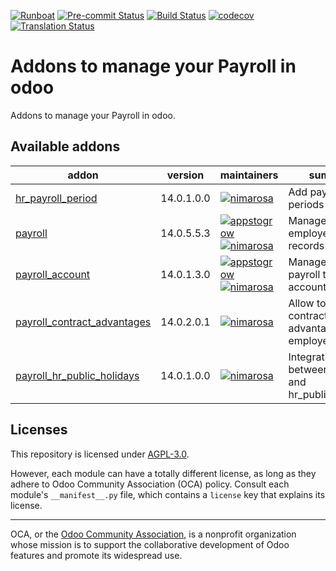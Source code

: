 
[![Runboat](https://img.shields.io/badge/runboat-Try%20me-875A7B.png)](https://runboat.odoo-community.org/builds?repo=OCA/payroll&target_branch=14.0)
[![Pre-commit Status](https://github.com/OCA/payroll/actions/workflows/pre-commit.yml/badge.svg?branch=14.0)](https://github.com/OCA/payroll/actions/workflows/pre-commit.yml?query=branch%3A14.0)
[![Build Status](https://github.com/OCA/payroll/actions/workflows/test.yml/badge.svg?branch=14.0)](https://github.com/OCA/payroll/actions/workflows/test.yml?query=branch%3A14.0)
[![codecov](https://codecov.io/gh/OCA/payroll/branch/14.0/graph/badge.svg)](https://codecov.io/gh/OCA/payroll)
[![Translation Status](https://translation.odoo-community.org/widgets/payroll-14-0/-/svg-badge.svg)](https://translation.odoo-community.org/engage/payroll-14-0/?utm_source=widget)

<!-- /!\ do not modify above this line -->

# Addons to manage your Payroll in odoo

Addons to manage your Payroll in odoo. 

<!-- /!\ do not modify below this line -->

<!-- prettier-ignore-start -->

[//]: # (addons)

Available addons
----------------
addon | version | maintainers | summary
--- | --- | --- | ---
[hr_payroll_period](hr_payroll_period/) | 14.0.1.0.0 | [![nimarosa](https://github.com/nimarosa.png?size=30px)](https://github.com/nimarosa) | Add payroll periods
[payroll](payroll/) | 14.0.5.5.3 | [![appstogrow](https://github.com/appstogrow.png?size=30px)](https://github.com/appstogrow) [![nimarosa](https://github.com/nimarosa.png?size=30px)](https://github.com/nimarosa) | Manage your employee payroll records
[payroll_account](payroll_account/) | 14.0.1.3.0 | [![appstogrow](https://github.com/appstogrow.png?size=30px)](https://github.com/appstogrow) [![nimarosa](https://github.com/nimarosa.png?size=30px)](https://github.com/nimarosa) | Manage your payroll to accounting
[payroll_contract_advantages](payroll_contract_advantages/) | 14.0.2.0.1 | [![nimarosa](https://github.com/nimarosa.png?size=30px)](https://github.com/nimarosa) | Allow to define contract advantages for employees.
[payroll_hr_public_holidays](payroll_hr_public_holidays/) | 14.0.1.0.0 | [![nimarosa](https://github.com/nimarosa.png?size=30px)](https://github.com/nimarosa) | Integration between payroll and hr_public_holidays

[//]: # (end addons)

<!-- prettier-ignore-end -->

## Licenses

This repository is licensed under [AGPL-3.0](LICENSE).

However, each module can have a totally different license, as long as they adhere to Odoo Community Association (OCA)
policy. Consult each module's `__manifest__.py` file, which contains a `license` key
that explains its license.

----
OCA, or the [Odoo Community Association](http://odoo-community.org/), is a nonprofit
organization whose mission is to support the collaborative development of Odoo features
and promote its widespread use.
